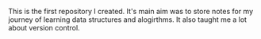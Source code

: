 This is the first repository I created. It's main aim was to store notes for my journey of learning data structures and alogirthms. It also taught me a lot about version control.
